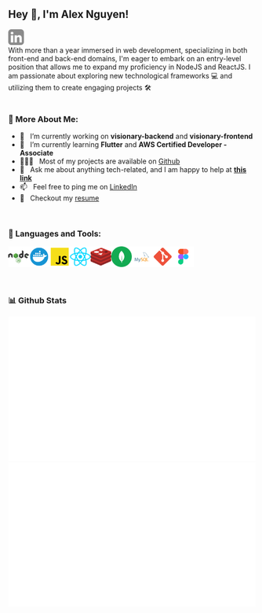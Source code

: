 ## Hey 👋, I'm Alex Nguyen!
<a href='https://www.linkedin.com/in/alexgamer29/'><img align='left' alt="LinkedIn" src="https://raw.githubusercontent.com/AlexGamer29/alexgamer29/master/assets/linkedin.svg" height='32px'/></a>

<br/>
<br/>
With more than a year immersed in web development, specializing in both front-end and back-end domains, I'm eager to embark on an entry-level position that allows me to expand my proficiency in NodeJS and ReactJS. I am passionate about exploring new technological frameworks 💻 and utilizing them to create engaging projects 🛠️
<br/>
<br/>

  
### 🧐 More About Me:

- 🔭 &nbsp; I’m currently working on **visionary-backend** and **visionary-frontend**
- 🌱 &nbsp; I’m currently learning **Flutter** and **AWS Certified Developer - Associate**
- 👨🏻‍💻 &nbsp; Most of my projects are available on [Github](https://github.com/AlexGamer29?tab=repositories)
- 💬 &nbsp; Ask me about anything tech-related, and I am happy to help at [**this link**](https://github.com/AlexGamer29/alexgamer29/issues/new)
- 📫 &nbsp; Feel free to ping me on [LinkedIn](https://www.linkedin.com/in/alexgamer29/)
- 📝 &nbsp; Checkout my [resume](https://drive.google.com/file/d/1ixhbQDyA_WHKUk5du95lXAKGRK_xSjNZ)

<br>

### 🔨 Languages and Tools:
<a href="https://nodejs.org" target="_blank"><img align="left" alt="Node.js" height ="42px" src="https://raw.githubusercontent.com/AlexGamer29/alexgamer29/master/assets/nodejs.svg"></a>
<a href="https://www.docker.com" target="_blank"><img align="left" alt="Docker" height ="42px" src="https://raw.githubusercontent.com/AlexGamer29/alexgamer29/master/assets/docker.svg"></a>
<a href="https://developer.mozilla.org/en-US/docs/Web/JavaScript" target="_blank"> <img align="left" alt="JavaScript" height ="42px" src="https://raw.githubusercontent.com/AlexGamer29/alexgamer29/master/assets/js.svg"> </a>
<a href="https://reactjs.org" target="_blank"> <img align="left" alt="React" height ="42px" src="https://raw.githubusercontent.com/AlexGamer29/alexgamer29/master/assets/react.svg"></a>
<a href="https://redis.io" target="_blank"> <img src="https://raw.githubusercontent.com/AlexGamer29/alexgamer29/master/assets/redis.svg" align="left" alt="Redis" height='42px'/> </a>
<a href="https://mongodb.com" target="_blank"> <img src="https://raw.githubusercontent.com/AlexGamer29/alexgamer29/master/assets/mongodb.svg" align="left" alt="MongoDB" height='42px'/> </a>
<a href="https://mysql.com" target="_blank"> <img src="https://raw.githubusercontent.com/AlexGamer29/alexgamer29/master/assets/mysql.svg" align="left" alt="MySQL" height='42px'/> </a>
<a href="https://git-scm.com" target="_blank"> <img src="https://raw.githubusercontent.com/AlexGamer29/alexgamer29/master/assets/git.svg" align="left" alt="git" height='42px'/> </a>
<a href="https://figma.com" target="_blank"> <img src="https://raw.githubusercontent.com/AlexGamer29/alexgamer29/master/assets/figma.svg" alt="figma" height='42px'/> </a>

<br>

### 📊 Github Stats
<a href='https://github.com/rahul-jha98/github-stats-transparent'>
  
![Stats Overview](https://raw.githubusercontent.com/AlexGamer29/github-stats-transparent/output/generated/overview.svg)
![Most Used Languages](https://raw.githubusercontent.com/AlexGamer29/github-stats-transparent/output/generated/languages.svg)

</a>
